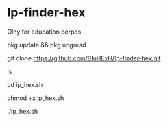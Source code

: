 # Ip-finder-hex
Olny for education perpos


pkg update && pkg upgread

git clone https://github.com/BluHExH/Ip-finder-hex.git

ls

cd ip_hex.sh

chmod +x ip_hex.sh


./ip_hex.sh
